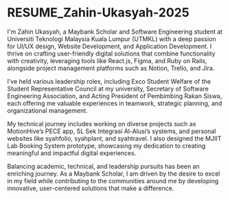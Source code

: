# RESUME_Zahin-Ukasyah-2025
I'm Zahin Ukasyah, a Maybank Scholar and Software Engineering student at Universiti Teknologi Malaysia Kuala Lumpur (UTMKL) with a deep passion for UI/UX design, Website Development, and Application Development. I thrive on crafting user-friendly digital solutions that combine functionality with creativity, leveraging tools like React.js, Figma, and Ruby on Rails, alongside project management platforms such as Notion, Trello, and Jira.

I’ve held various leadership roles, including Exco Student Welfare of the Student Representative Council at my university, Secretary of Software Engineering Association, and Acting President of Pembimbing Rakan Siswa, each offering me valuable experiences in teamwork, strategic planning, and organizational management.

My technical journey includes working on diverse projects such as MotionHive’s PECE app, SL Sek Integrasi Al-Alusi’s systems, and personal websites like syahfolio, syahplant, and syahtravel. I also designed the MJIIT Lab Booking System prototype, showcasing my dedication to creating meaningful and impactful digital experiences.

Balancing academic, technical, and leadership pursuits has been an enriching journey. As a Maybank Scholar, I am driven by the desire to excel in my field while contributing to the communities around me by developing innovative, user-centered solutions that make a difference.

